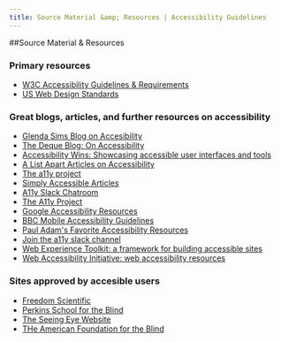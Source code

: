 ```yaml
---
title: Source Material &amp; Resources | Accessibility Guidelines
---
```

##Source Material &amp; Resources

### Primary resources

* <a href="https://www.w3.org/WAI/WCAG20/quickref/">W3C Accessibility Guidelines &amp; Requirements</a>
* <a href="https://standards.usa.gov/getting-started/">US Web Design Standards</a>

### Great blogs, articles, and further resources on accessibility

* <a href="http://www.glendathegood.com/blog/?cat=3">Glenda Sims Blog on Accesibility</a>
* <a href="http://www.deque.com/blog/">The Deque Blog: On Accessibility</a>
* <a href="https://a11ywins.tumblr.com/">Accessibility Wins: Showcasing accessible user interfaces and tools</a>
* <a href="http://alistapart.com/topic/accessibility">A List Apart Articles on Accessibility</a>
* <a href='http://a11yproject.com/'>The a11y project</a>
* <a href="http://simplyaccessible.com/articles/">Simply Accessible Articles</a>
* <a href="http://web-a11y.herokuapp.com/">A11y Slack Chatroom</a>
* <a href="http://a11yproject.com/">The A11y Project</a>
* <a href="https://webaccessibility.withgoogle.com/resources">Google Accessibility Resources</a>
* <a href='http://www.bbc.co.uk/guidelines/futuremedia/accessibility/mobile/user-experience'>BBC Mobile Accessibility Guidelines </a>
* <a href='http://pauljadam.com/#/resources#heading0'>Paul Adam's Favorite Accessibility Resources</a>
* <a href='http://web-a11y.herokuapp.com/'> Join the a11y slack channel </a>
* <a href='http://wet-boew.github.io/v4.0-ci/index-en.html'>Web Experience Toolkit: a framework for building accessible sites </a>
* <a href='https://www.w3.org/WAI/'>Web Accessibility Initiative: web accessibility resources </a>

### Sites approved by accesible users

* <a href="http://www.freedomscientific.com/">Freedom Scientific</a>
* <a href="http://www.perkins.org/">Perkins School for the Blind</a>
* <a href="http://www.seeingeye.org/?referrer=https://www.google.com/">The Seeing Eye Website</a>
* <a href="http://www.afb.org/default.aspx">THe American Foundation for the Blind</a>



